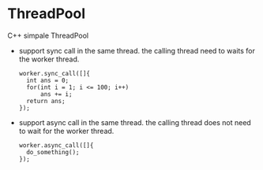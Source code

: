 # ThreadPool
C++ simpale ThreadPool

* support sync call in the same thread.
the calling thread need to waits for the worker thread.

      worker.sync_call([]{
    	int ans = 0;
    	for(int i = 1; i <= 100; i++)
    		ans += i;
    	return ans;
      });

* support async call in the same thread.
the calling thread does not need to wait for the worker thread.

	  worker.async_call([]{
	    do_something();
	  });
